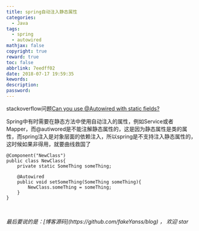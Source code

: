 ```yaml
---
title: spring自动注入静态属性
categories:
  - Java
tags:
  - spring
  - autowired
mathjax: false
copyright: true
reward: true
toc: false
abbrlink: 7eedff02
date: 2018-07-17 19:59:35
kewords:
description:
password:
---
```


stackoverflow问题[Can you use @Autowired with static fields?](https://stackoverflow.com/questions/1018797/can-you-use-autowired-with-static-fields)

Spring中有时需要在静态方法中使用自动注入的属性，例如Service或者Mapper，而@autiwored是不能注解静态属性的，这是因为静态属性是类的属性，而spring注入是对象层面的依赖注入，所以spring是不支持注入静态属性的，这时候如果非得用，就要曲线救国了
```
@Component("NewClass")
public class NewClass{
    private static SomeThing someThing;

    @Autowired
    public void setSomeThing(SomeThing someThing){
        NewClass.someThing = someThing;
    }
}
```


<br>
<p id="div-border-top-green"><i>最后要说的是：[博客源码](https://github.com/fakeYanss/blog) ， 欢迎 star</i></p>